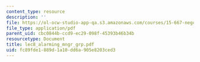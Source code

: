 ```yaml
---
content_type: resource
description: ''
file: https://ol-ocw-studio-app-qa.s3.amazonaws.com/courses/15-667-negotiation-and-conflict-management-spring-2001/fc89fde1889d1a10dd6a905e8203ced3_lec8_alarming_mngr_grp.pdf
file_type: application/pdf
parent_uid: cbc0844b-ccd9-ec29-098f-45393b46b34b
resourcetype: Document
title: lec8_alarming_mngr_grp.pdf
uid: fc89fde1-889d-1a10-dd6a-905e8203ced3
---
```


